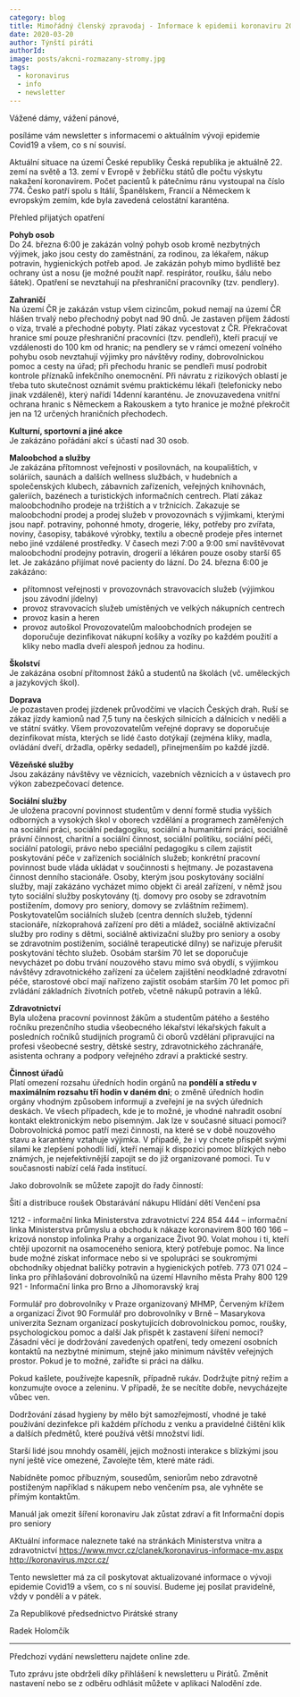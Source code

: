 ```yaml
---
category: blog
title: Mimořádný členský zpravodaj - Informace k epidemii koronaviru 20. 3.
date: 2020-03-20
author: Týnští piráti
authorId:
image: posts/akcni-rozmazany-stromy.jpg
tags: 
  - koronavirus
  - info
  - newsletter
---
```

Vážené dámy, vážení pánové,

posíláme vám newsletter s informacemi o aktuálním vývoji epidemie Covid19 a všem, co s ní souvisí.

Aktuální situace na území České republiky
Česká republika je aktuálně 22. zemí na světě a 13. zemí v Evropě v žebříčku států dle počtu výskytu nakažení koronavirem. Počet pacientů k pátečnímu ránu vystoupal na číslo 774. Česko patří spolu s Itálií, Španělskem, Francií a Německem k evropským zemím, kde byla zavedená celostátní karanténa.

Přehled přijatých opatření

<strong>Pohyb osob</strong><br>
Do 24. března 6:00 je zakázán volný pohyb osob kromě nezbytných výjimek, jako jsou cesty do zaměstnání, za rodinou, za lékařem, nákup potravin, hygienických potřeb apod.
Je zakázán pohyb mimo bydliště bez ochrany úst a nosu (je možné použít např. respirátor, roušku, šálu nebo šátek).
Opatření se nevztahují na přeshraniční pracovníky (tzv. pendlery).


<strong>Zahraničí</strong><br>
Na území ČR je zakázán vstup všem cizincům, pokud nemají na území ČR hlášen trvalý nebo přechodný pobyt nad 90 dnů.
Je zastaven příjem žádostí o víza, trvalé a přechodné pobyty.
Platí zákaz vycestovat z ČR.
Překračovat hranice smí pouze přeshraniční pracovníci (tzv. pendleři), kteří pracují ve vzdálenosti do 100 km od hranic; na pendlery se v rámci omezení volného pohybu osob nevztahují výjimky pro návštěvy rodiny, dobrovolnickou pomoc a cesty na úřad; při přechodu hranic se pendleři musí podrobit kontrole příznaků infekčního onemocnění.
Při návratu z rizikových oblastí je třeba tuto skutečnost oznámit svému praktickému lékaři (telefonicky nebo jinak vzdáleně), který nařídí 14denní karanténu.
Je znovuzavedena vnitřní ochrana hranic s Německem a Rakouskem a tyto hranice je možné překročit jen na 12 určených hraničních přechodech.


<strong>Kulturní, sportovní a jiné akce</strong><br>
Je zakázáno pořádání akcí s účastí nad 30 osob.


<strong>Maloobchod a služby</strong><br>
Je zakázána přítomnost veřejnosti v posilovnách, na koupalištích, v soláriích, saunách a dalších wellness službách, v hudebních a společenských klubech, zábavních zařízeních, veřejných knihovnách, galeriích, bazénech a turistických informačních centrech.
Platí zákaz maloobchodního prodeje na tržištích a v tržnicích.
Zakazuje se maloobchodní prodej a prodej služeb v provozovnách s výjimkami, kterými jsou např. potraviny, pohonné hmoty, drogerie, léky, potřeby pro zvířata, noviny, časopisy, tabákové výrobky, textilu a obecně prodeje přes internet nebo jiné vzdálené prostředky.
V časech mezi 7:00 a 9:00 smí navštěvovat maloobchodní prodejny potravin, drogerií a lékáren pouze osoby starší 65 let.
Je zakázáno přijímat nové pacienty do lázní.
Do 24. března 6:00 je zakázáno:
- přítomnost veřejnosti v provozovnách stravovacích služeb (výjimkou jsou závodní jídelny)
- provoz stravovacích služeb umístěných ve velkých nákupních centrech
- provoz kasin a heren
- provoz autoškol
Provozovatelům maloobchodních prodejen se doporučuje dezinfikovat nákupní košíky a vozíky po každém použití a kliky nebo madla dveří alespoň jednou za hodinu.


<strong>Školství</strong><br>
Je zakázána osobní přítomnost žáků a studentů na školách (vč. uměleckých a jazykových škol).


<strong>Doprava</strong><br>
Je pozastaven prodej jízdenek průvodčími ve vlacích Českých drah.
Ruší se zákaz jízdy kamionů nad 7,5 tuny na českých silnicích a dálnicích v neděli a ve státní svátky.
Všem provozovatelům veřejné dopravy se doporučuje dezinfikovat místa, kterých se lidé často dotýkají (zejména kliky, madla, ovládání dveří, držadla, opěrky sedadel), přinejmenším po každé jízdě.


<strong>Vězeňské služby</strong><br>
Jsou zakázány návštěvy ve věznicích, vazebních věznicích a v ústavech pro výkon zabezpečovací detence.


<strong>Sociální služby</strong><br>
Je uložena pracovní povinnost studentům v denní formě studia vyšších odborných a vysokých škol v oborech vzdělání a programech zaměřených na sociální práci, sociální pedagogiku, sociální a humanitární práci, sociálně právní činnost, charitní a sociální činnost, sociální politiku, sociální péči, sociální patologii, právo nebo speciální pedagogiku s cílem zajistit poskytování péče v zařízeních sociálních služeb; konkrétní pracovní povinnost bude vláda ukládat v součinnosti s hejtmany.
Je pozastavena činnost denního stacionáře.
Osoby, kterým jsou poskytovány sociální služby, mají zakázáno vycházet mimo objekt či areál zařízení, v němž jsou tyto sociální služby poskytovány (tj. domovy pro osoby se zdravotním postižením, domovy pro seniory, domovy se zvláštním režimem).
Poskytovatelům sociálních služeb (centra denních služeb, týdenní stacionáře, nízkoprahová zařízení pro děti a mládež, sociálně aktivizační služby pro rodiny s dětmi, sociálně aktivizační služby pro seniory a osoby se zdravotním postižením, sociálně terapeutické dílny) se nařizuje přerušit poskytování těchto služeb.
Osobám starším 70 let se doporučuje nevycházet po dobu trvání nouzového stavu mimo svá obydlí, s výjimkou návštěvy zdravotnického zařízení za účelem zajištění neodkladné zdravotní péče, starostové obcí mají nařízeno zajistit osobám starším 70 let pomoc při zvládání základních životních potřeb, včetně nákupů potravin a léků.


<strong>Zdravotnictví</strong><br>
Byla uložena pracovní povinnost žákům a studentům pátého a šestého ročníku prezenčního studia všeobecného lékařství lékařských fakult a posledních ročníků studijních programů či oborů vzdělání připravující na profesi všeobecné sestry, dětské sestry, zdravotnického záchranáře, asistenta ochrany a podpory veřejného zdraví a praktické sestry.


<strong>Činnost úřadů</strong><br>
Platí omezení rozsahu úředních hodin orgánů na <strong>pondělí a středu v maximálním rozsahu tří hodin v daném dni</strong>; o změně úředních hodin orgány vhodným způsobem informují a zveřejní je na svých úředních deskách.
Ve všech případech, kde je to možné, je vhodné nahradit osobní kontakt elektronickým nebo písemným.
Jak lze v současné situaci pomoci?
Dobrovolnická pomoc patří mezi činnosti, na které se v době nouzového stavu a karantény vztahuje výjimka. V případě, že i vy chcete přispět svými silami ke zlepšení pohodlí lidí, kteří nemají k dispozici pomoc blízkých nebo známých, je nejefektivnější zapojit se do již organizované pomoci. Tu v současnosti nabízí celá řada institucí.

Jako dobrovolník se můžete zapojit do řady činností:

Šití a distribuce roušek
Obstarávání nákupu
Hlídání dětí
Venčení psa


1212 - informační linka Ministerstva zdravotnictví
224 854 444 – informační linka Ministerstva průmyslu a obchodu k nákaze koronavirem
800 160 166 – krizová nonstop infolinka Prahy a organizace Život 90. Volat mohou i ti, kteří chtějí upozornit na osamoceného seniora, který potřebuje pomoc. Na lince bude možné získat informace nebo si ve spolupráci se soukromými obchodníky objednat balíčky potravin a hygienických potřeb.
773 071 024 – linka pro přihlašování dobrovolníků na území Hlavního města Prahy
800 129 921 - Informační linka pro Brno a Jihomoravský kraj

Formulář pro dobrovolníky v Praze organizovaný MHMP, Červeným křížem a organizací Život 90
Formulář pro dobrovolníky v Brně – Masarykova univerzita
Seznam organizací poskytujících dobrovolnickou pomoc, roušky, psychologickou pomoc a další
Jak přispět k zastavení šíření nemoci?
Zásadní věcí je dodržování zavedených opatření, tedy omezení osobních kontaktů na nezbytné minimum, stejně jako minimum návštěv veřejných prostor. Pokud je to možné, zařiďte si práci na dálku.

Pokud kašlete, používejte kapesník, případně rukáv. Dodržujte pitný režim a konzumujte ovoce a zeleninu. V případě, že se necítíte dobře, nevycházejte vůbec ven.

Dodržování zásad hygieny by mělo být samozřejmostí, vhodné je také používání dezinfekce při každém příchodu z venku a pravidelné čištění klik a dalších předmětů, které používá větší množství lidí.

Starší lidé jsou mnohdy osamělí, jejich možnosti interakce s blízkými jsou nyní ještě více omezené, Zavolejte těm, které máte rádi.

Nabídněte pomoc příbuzným, sousedům, seniorům nebo zdravotně postiženým například s nákupem nebo venčením psa, ale vyhněte se přímým kontaktům.


Manuál jak omezit šíření koronaviru
Jak zůstat zdraví a fit
Informační dopis pro seniory

AKtuální informace naleznete také na stránkách Ministerstva vnitra a zdravotnictví
https://www.mvcr.cz/clanek/koronavirus-informace-mv.aspx
http://koronavirus.mzcr.cz/


Tento newsletter má za cíl poskytovat aktualizované informace o vývoji epidemie Covid19 a všem, co s ní souvisí. Budeme jej posílat pravidelně, vždy v pondělí a v pátek.

Za Republikové předsednictvo Pirátské strany

Radek Holomčík

------

Předchozí vydání newsletteru najdete online zde.

Tuto zprávu jste obdrželi díky přihlášení k newsletteru u Pirátů. Změnit nastavení nebo se z odběru odhlásit můžete v aplikaci Nalodění zde.
